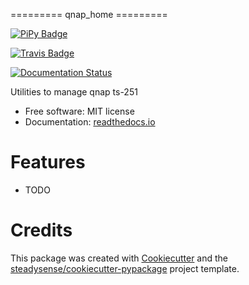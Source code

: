 ========= qnap_home =========

 
[![PiPy Badge](https://img.shields.io/pypi/v/qnap_home.svg)](https://pypi.python.org/pypi/qnap_home)

[![Travis Badge](https://img.shields.io/travis/mofe23qnap_home.svg)](https://travis-ci.org/mofe23qnap_home)

[![Documentation Status](https://readthedocs.org/projects/qnap-home/badge/?version=latest)](https://qnap-home.readthedocs.io/en/latest/?badge=latest)



Utilities to manage qnap ts-251

 
* Free software: MIT license 
* Documentation: [readthedocs.io](https://qnap-home.readthedocs.io/)


Features
========

-   TODO

Credits
=======

This package was created with
[Cookiecutter](https://github.com/audreyr/cookiecutter) and the
[steadysense/cookiecutter-pypackage](https://github.com/steadysense/cookiecutter-pypackage)
project template.
